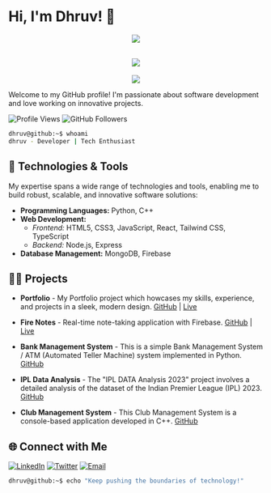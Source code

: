 # Hi, I'm Dhruv! 👋
<p align="center">
  <a href="https://skillicons.dev">
    <img src="https://skillicons.dev/icons?i=linux,py,cpp,javascript,typescript,bash,git" />
  </a>
</p>

<p align="center">
  </br>
  
  <a>
    <img src=https://streak-stats.demolab.com/?user=sarcasticdhruv&&theme=tokyonight&&hide_border=true&card_width=495>
  </a>
   
  </br>
  </br>
  
  <a>
    <img src=https://github-readme-stats-git-masterrstaa-rickstaa.vercel.app/api/top-langs/?username=sarcasticdhruv&hide_border=true&langs_count=5&show_icons=true&card_width=495&theme=tokyonight&hide=Jupyter%20Notebook >
  
  </br>

</p>
Welcome to my GitHub profile! I'm passionate about software development and love working on innovative projects.

</br>

![Profile Views](https://komarev.com/ghpvc/?username=sarcasticdhruv&style=flat-square)
![GitHub Followers](https://img.shields.io/github/followers/sarcasticdhruv?label=Follow&style=social)

```bash
dhruv@github:~$ whoami
dhruv - Developer | Tech Enthusiast
```

## 🔧 Technologies & Tools

My expertise spans a wide range of technologies and tools, enabling me to build robust, scalable, and innovative software solutions:

- **Programming Languages:** Python, C++
- **Web Development:** 
  - *Frontend:* HTML5, CSS3, JavaScript, React, Tailwind CSS, TypeScript
  - *Backend:* Node.js, Express
- **Database Management:** MongoDB, Firebase

## 🧑‍💻 Projects

- **Portfolio** - My Portfolio project which howcases my skills, experience, and projects in a sleek, modern design. [GitHub](https://github.com/sarcasticdhruv/Portfolio) | [Live](https://developer-dhruv.netlify.app)

- **Fire Notes** - Real-time note-taking application with Firebase. [GitHub](https://github.com/sarcasticdhruv/Fire-Notes) | [Live](https://firexnotes.netlify.app)

- **Bank Management System** - This is a simple Bank Management System / ATM (Automated Teller Machine) system implemented in Python. [GitHub](https://github.com/sarcasticdhruv/Bank-Management-System)

- **IPL Data Analysis** - The "IPL DATA Analysis 2023" project involves a detailed analysis of the dataset of the Indian Premier League (IPL) 2023. [GitHub](https://github.com/sarcasticdhruv/IPL-Data-Analysis-2023)

- **Club Management System** - This Club Management System is a console-based application developed in C++. [GitHub](https://github.com/sarcasticdhruv/Club_Managment_System)




## 🌐 Connect with Me

[![LinkedIn](https://img.shields.io/badge/LinkedIn-0077B5?style=flat-square&logo=linkedin&logoColor=white)](https://www.linkedin.com/in/dhruv-choudhary-india)
[![Twitter](https://img.shields.io/badge/Twitter-1DA1F2?style=flat-square&logo=twitter&logoColor=white)](https://twitter.com/sarcasticdhruv)
[![Email](https://img.shields.io/badge/Email-D14836?style=flat-square&logo=gmail&logoColor=white)](mailto:sarcasticdhruv100@gmail.com)

```bash
dhruv@github:~$ echo "Keep pushing the boundaries of technology!"
```